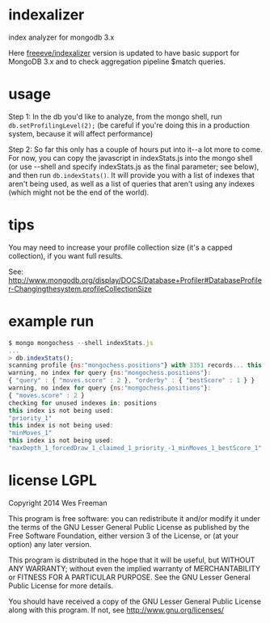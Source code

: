indexalizer
===========

index analyzer for mongodb 3.x

Here [freeeve/indexalizer](https://github.com/freeeve/indexalizer) version is updated to have basic support for MongoDB 3.x and to check aggregation pipeline $match queries.

usage
===========

Step 1: In the db you'd like to analyze, from the mongo shell, run `db.setProfilingLevel(2);`
(be careful if you're doing this in a production system, because it will affect performance)

Step 2: So far this only has a couple of hours put into it--a lot more to come. For now, you can copy the javascript in
indexStats.js into the mongo shell (or use --shell and specify indexStats.js as the final parameter; see below), and then run `db.indexStats()`. It will provide you with a list of indexes that aren't being used,
as well as a list of queries that aren't using any indexes (which might not be the end of the world).

tips
===========

You may need to increase your profile collection size (it's a capped collection), if you want full results.

See: http://www.mongodb.org/display/DOCS/Database+Profiler#DatabaseProfiler-Changingthesystem.profileCollectionSize

example run
===========

```JavaScript
$ mongo mongochess --shell indexStats.js
...
> db.indexStats();
scanning profile {ns:"mongochess.positions"} with 3351 records... this could take a while.
warning, no index for query {ns:"mongochess.positions"}:
{ "query" : { "moves.score" : 2 }, "orderby" : { "bestScore" : 1 } }
warning, no index for query {ns:"mongochess.positions"}:
{ "moves.score" : 2 }
checking for unused indexes in: positions
this index is not being used:
"priority_1"
this index is not being used:
"minMoves_1"
this index is not being used:
"maxDepth_1_forcedDraw_1_claimed_1_priority_-1_minMoves_1_bestScore_1"
```

license LGPL
===========
Copyright 2014 Wes Freeman

This program is free software: you can redistribute it and/or modify it under the terms of the GNU Lesser General Public License as published by the Free Software Foundation, either version 3 of the License, or (at your option) any later version.

This program is distributed in the hope that it will be useful, but WITHOUT ANY WARRANTY; without even the implied warranty of MERCHANTABILITY or FITNESS FOR A PARTICULAR PURPOSE. See the GNU Lesser General Public License for more details.

You should have received a copy of the GNU Lesser General Public License along with this program. If not, see http://www.gnu.org/licenses/
